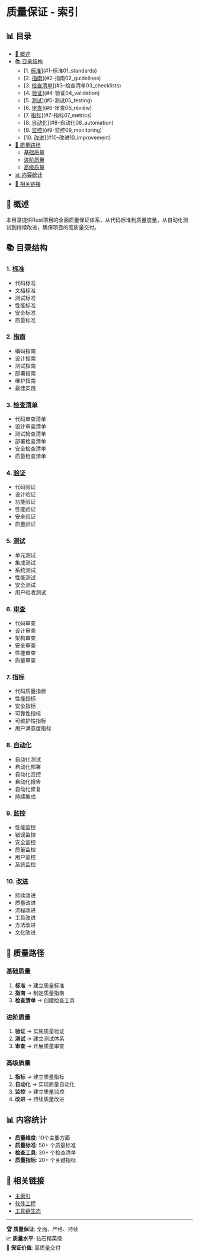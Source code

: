 ﻿# 质量保证 - 索引


## 📊 目录

- [🎯 概述](#概述)
- [📚 目录结构](#目录结构)
  - [1. [标准](./01_standards/)](#1-标准01_standards)
  - [2. [指南](./02_guidelines/)](#2-指南02_guidelines)
  - [3. [检查清单](./03_checklists/)](#3-检查清单03_checklists)
  - [4. [验证](./04_validation/)](#4-验证04_validation)
  - [5. [测试](./05_testing/)](#5-测试05_testing)
  - [6. [审查](./06_review/)](#6-审查06_review)
  - [7. [指标](./07_metrics/)](#7-指标07_metrics)
  - [8. [自动化](./08_automation/)](#8-自动化08_automation)
  - [9. [监控](./09_monitoring/)](#9-监控09_monitoring)
  - [10. [改进](./10_improvement/)](#10-改进10_improvement)
- [🚀 质量路径](#质量路径)
  - [基础质量](#基础质量)
  - [进阶质量](#进阶质量)
  - [高级质量](#高级质量)
- [📊 内容统计](#内容统计)
- [🔗 相关链接](#相关链接)


## 🎯 概述

本目录提供Rust项目的全面质量保证体系，从代码标准到质量度量，从自动化测试到持续改进，确保项目的高质量交付。

## 📚 目录结构

### 1. [标准](./01_standards/)

- 代码标准
- 文档标准
- 测试标准
- 性能标准
- 安全标准
- 质量标准

### 2. [指南](./02_guidelines/)

- 编码指南
- 设计指南
- 测试指南
- 部署指南
- 维护指南
- 最佳实践

### 3. [检查清单](./03_checklists/)

- 代码审查清单
- 设计审查清单
- 测试检查清单
- 部署检查清单
- 安全检查清单
- 质量检查清单

### 4. [验证](./04_validation/)

- 代码验证
- 设计验证
- 功能验证
- 性能验证
- 安全验证
- 质量验证

### 5. [测试](./05_testing/)

- 单元测试
- 集成测试
- 系统测试
- 性能测试
- 安全测试
- 用户验收测试

### 6. [审查](./06_review/)

- 代码审查
- 设计审查
- 架构审查
- 安全审查
- 性能审查
- 质量审查

### 7. [指标](./07_metrics/)

- 代码质量指标
- 性能指标
- 安全指标
- 可靠性指标
- 可维护性指标
- 用户满意度指标

### 8. [自动化](./08_automation/)

- 自动化测试
- 自动化部署
- 自动化监控
- 自动化报告
- 自动化修复
- 持续集成

### 9. [监控](./09_monitoring/)

- 性能监控
- 错误监控
- 安全监控
- 质量监控
- 用户监控
- 系统监控

### 10. [改进](./10_improvement/)

- 持续改进
- 质量改进
- 流程改进
- 工具改进
- 方法改进
- 文化改进

## 🚀 质量路径

### 基础质量

  1. **标准** → 建立质量标准
  2. **指南** → 制定质量指南
  3. **检查清单** → 创建检查工具

### 进阶质量

  1. **验证** → 实施质量验证
  2. **测试** → 建立测试体系
  3. **审查** → 开展质量审查

### 高级质量

  1. **指标** → 建立质量指标
  2. **自动化** → 实现质量自动化
  3. **监控** → 建立质量监控
  4. **改进** → 持续质量改进

## 📊 内容统计

- **质量维度**: 10个主要方面
- **质量标准**: 50+ 个质量标准
- **检查工具**: 30+ 个检查清单
- **质量指标**: 20+ 个关键指标

## 🔗 相关链接

- [主索引](../00_master_index.md)
- [软件工程](../05_software_engineering/)
- [工具链生态](../06_toolchain_ecosystem/)

---

**🏆 质量保证**: 全面、严格、持续  
**📈 质量水平**: 钻石精英级  
**🚀 保证价值**: 高质量交付
